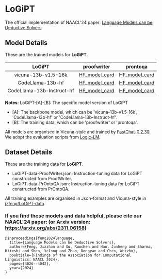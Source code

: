# LoGiPT
The official implementation of NAACL'24 paper: [Language Models can be Deductive Solvers](https://aclanthology.org/2024.findings-naacl.254.pdf).

## Model Details

These are the trained models for **LoGiPT**.

|           LoGiPT          |  proofwriter  |    prontoqa   |
|:-------------------------:|:-------------:|:-------------:|
|    vicuna-13b-v1.5-16k    | [HF_model_card](https://huggingface.co/jzfeng/LoGiPT-vicuna-13b-v1.5-16k-proofwriter) | [HF_model_card](https://huggingface.co/jzfeng/LoGiPT-vicuna-13b-v1.5-16k-prontoqa) |
|      CodeLlama-13b-hf     | [HF_model_card](https://huggingface.co/jzfeng/LoGiPT-CodeLlama-13b-hf-proofwriter) | [HF_model_card](https://huggingface.co/jzfeng/LoGiPT-CodeLlama-13b-hf-prontoqa) |
| CodeLlama-13b-Instruct-hf | [HF_model_card](https://huggingface.co/jzfeng/LoGiPT-CodeLlama-13b-Instruct-hf-proofwriter) | [HF_model_card](https://huggingface.co/jzfeng/LoGiPT-CodeLlama-13b-Instruct-hf-prontoqa) |


**Notes:** LoGiPT-[A]-[B]: The specific model version of LoGiPT
- [A]: The backbone model, which can be 'vicuna-13b-v1.5-16k', 'CodeLlama-13b-hf' or 'CodeLlama-13b-Instruct-hf'.
- [B]: The training data, which can be 'proofwriter' or 'prontoqa'.

All models are organised in Vicuna-style and trained by [FastChat-0.2.30](https://github.com/lm-sys/FastChat).
We adopt the evaluation scripts from [Logic-LM](https://github.com/teacherpeterpan/Logic-LLM).

## Dataset Details

These are the training data for **LoGiPT**.
- LoGiPT-data-ProofWriter.json: Instruction-tuning data for LoGiPT constructed from ProofWriter.
- LoGiPT-data-PrOntoQA.json: Instruction-tuning data for LoGiPT constructed from PrOntoQA.

All training examples are organised in Json-format and Vicuna-style in [jzfeng/LoGiPT-data](https://huggingface.co/datasets/jzfeng/LoGiPT-data).

### If you find these models and data helpful, please cite our NAACL'24 paper: (or Arxiv version: https://arxiv.org/abs/2311.06158)
```shell
@inproceedings{feng2024language,
  title={Language Models can be Deductive Solvers},
  author={Feng, Jiazhan and Xu, Ruochen and Hao, Junheng and Sharma, Hiteshi and Shen, Yelong and Zhao, Dongyan and Chen, Weizhu},
  booktitle={Findings of the Association for Computational Linguistics: NAACL 2024},
  pages={4026--4042},
  year={2024}
}
```
